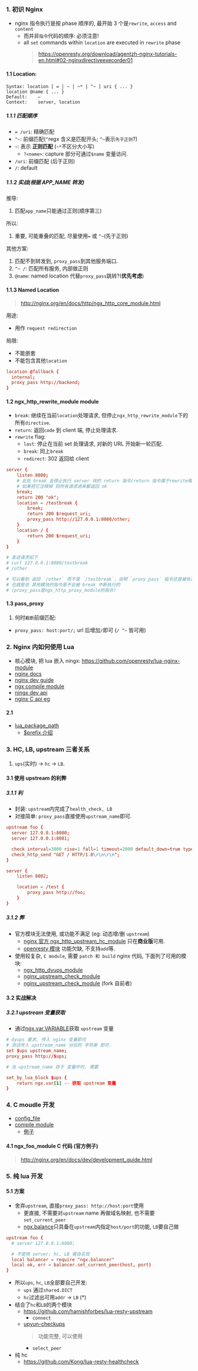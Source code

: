 ### 1. 初识 Nginx

- nginx 指令执行是按 phase 顺序的, 最开始 3 个是`rewrite`, `access` and `content`
  - 而并非`指令`代码的顺序: 必须注意!
  - all `set` commands within `location` are executed in `rewrite` phase
    > https://openresty.org/download/agentzh-nginx-tutorials-en.html#02-nginxdirectiveexecorder01

#### 1.1 Location:

```text
Syntax:	location [ = | ~ | ~* | ^~ ] uri { ... }
location @name { ... }
Default:	—
Context:	server, location
```

##### 1.1.1 匹配顺序

- `= /uri`: 精确匹配
- `^~`: 前缀匹配(`^`regx 含义是匹配开头; `^~`表示`先于正则`?)
- `~`: 表示 **正则匹配** (`~*`不区分大小写)
  - `?<name>`: capture 部分可通过`$name` 变量访问.
- `/uri`: 前缀匹配 (后于正则)
- `/`: default

##### 1.1.2 实战(根据 APP_NAME 转发)

推导:

1. 匹配`app_name`只能通过正则(顺序第三)

所以:

1. 重要, 可能重叠的匹配, 尽量使用`=` 或 `^~`(先于正则)

其他方案:

1. 匹配不到转发到, `proxy_pass`到其他服务端口.
2. `^~ /`: 匹配所有服务, 内部做正则
3. `@name`: named location 代替`proxy_pass`跳转?(**优先考虑**)

#### 1.1.3 Named Location

> http://nginx.org/en/docs/http/ngx_http_core_module.html

用途:

- 用作 `request redirection`

局限:

- 不能嵌套
- 不能包含其他`location`

```conf
location @fallback {
  internal;
  proxy_pass http://backend;
}
```

#### 1.2 ngx_http_rewrite_module module

- `break`: 继续在当前`location`处理请求, 但停止`ngx_http_rewrite_module`下的所有`directive`.
- `return`: 返回`code` 到 client 端, 停止处理请求.
- `rewrite` flag:
  - `last`: 停止在当前 set 处理请求, 对新的 URL 开始新一轮匹配.
  - `break`: 同上`break`
  - `redirect`: 302 返回给 client

```conf
server {
    listen 8080;
    # 此处 break 会停止执行 server 块的 return 指令(return 指令属于rewrite模块)
    # 如果把它注释掉 则所有请求进来都返回 ok
    break;
    return 200 "ok";
    location = /testbreak {
        break;
        return 200 $request_uri;
        proxy_pass http://127.0.0.1:8080/other;
    }
    location / {
        return 200 $request_uri;
    }
}

# 发送请求如下
# curl 127.0.0.1:8080/testbreak
# /other

# 可以看到 返回 `/other` 而不是 `/testbreak`，说明 `proxy_pass` 指令还是被执行了
# 也就是说 其他模块的指令是不会被 break 中断执行的
# (proxy_pass是ngx_http_proxy_module的指令)
```

#### 1.3 pass_proxy

1. 何时`截断`前缀匹配:

- `proxy_pass: host:port/;` url 后增加`/`即可 (`/ ^~` 皆可用)

### 2. Nginx 内如何使用 Lua

- 核心模块, 把 lua 嵌入 ningx: https://github.com/openresty/lua-nginx-module
- [nginx docs](http://nginx.org/en/docs/)
- [nginx dev guide](http://nginx.org/en/docs/dev/development_guide.html)
- [ngx compile module](https://www.nginx.com/resources/wiki/extending/compiling/)
- [ningx dev api](https://www.nginx.com/resources/wiki/extending/api/)
- [nginx C api eg](https://www.nginx.com/resources/wiki/extending/examples/)

#### 2.1

- [lua_package_path](https://github.com/openresty/lua-nginx-module#lua_package_path)
  - [$prefix 介绍](http://openresty.org/en/installation.html)

### 3. HC, LB, upstream 三者关系

1. `ups`(实时) -> `hc` -> `LB`.

#### 3.1 使用 upstream 的利弊

##### 3.1.1 利

- 封装: `upstream`内完成了`health_check, LB`
- 对接简单: `proxy_pass`直接使用`upstream_name`即可.

```conf
upstream foo {
  server 127.0.0.1:8080;
  server 127.0.0.1:8081;

  check interval=3000 rise=1 fall=1 timeout=2000 default_down=true type=http;
  check_http_send "GET / HTTP/1.0\r\n\r\n";
}

server {
    listen 8082;

    location = /test {
        proxy_pass http://foo;
    }
}
```

##### 3.1.2 弊

- 官方模块无法使用, 或功能不满足 (eg: 动态增/删 `upstream`)
  - [nginx 官方 ngx_http_upstream_hc_module](https://nginx.org/en/docs/http/ngx_http_upstream_hc_module.html) 只在**商业版**可用.
  - [openresty 模块](https://github.com/openresty/lua-upstream-nginx-module) 功能欠缺, 不支持`add`等.
- 使用较复杂, `C module`, 需要 `patch 和 build` nginx 代码, 下面列了可用的模块:
  - [ngx_http_dyups_module](https://github.com/yzprofile/ngx_http_dyups_module)
  - [nginx_upstream_check_module](https://github.com/yaoweibin/nginx_upstream_check_module)
  - [nginx_upstream_check_module](https://github.com/yzprofile/nginx_upstream_check_module) (fork 自前者)

#### 3.2 实战解决

##### 3.2.1 upstream 变量获取

- 通过[ngx.var.VARIABLE](https://github.com/openresty/lua-nginx-module#ngxvarvariable)获取 `upstream` 变量

```conf
# dyups 要求, 传入 nginx 变量即可
# 测试传入 upstream_name 对应的 字符串 即可.
set $ups upstream_name;
proxy_pass http://$ups;

# 当 upstream_name 存于 变量中时, 需要

set_by_lua_block $ups {
    return ngx.var[1] -- 获取 upstream 变量
}
```

### 4. C moudle 开发

- [config_file](https://www.nginx.com/resources/wiki/extending/old_config/)
- [compile module](https://www.nginx.com/resources/wiki/extending/compiling/)
  - [例子](https://github.com/openresty/lua-upstream-nginx-module#installation)

#### 4.1 ngx_foo_module C 代码 (官方例子)

> http://nginx.org/en/docs/dev/development_guide.html

### 5. 纯 lua 开发

#### 5.1 方案

- 舍弃`upstream`, 直接`proxy_pass: http://host:port`使用
  - 更直接, 不需要对`upstream` name 再做域名映射, 也不需要`set_current_peer`
  - [ngx.balance](https://github.com/openresty/lua-resty-core/blob/master/lib/ngx/balancer.md)只具备在`upstream`内指定`host/port`的功能, `LB`要自己做

```conf
upstream foo {
  # server 127.0.0.1:8080;

  # 不使用 server; hc, LB 需自实现
  local balancer = require "ngx.balancer"
  local ok, err = balancer.set_current_peer(host, port)
}
```

- 所以`ups`, `hc`, `LB`全部要自己开发:
  - `ups` 通过`shared.DICT`
  - `hc`过滤出可用`addr` -> `LB` (\*)
- 结合了`hc`和`LB`的两个模块
  - https://github.com/hamishforbes/lua-resty-upstream
    - `connect`
  - [upyun-checkups](https://github.com/upyun/lua-resty-checkups)
    > 功能完整, 可以使用
    - `select_peer`
- 纯 hc
  - https://github.com/Kong/lua-resty-healthcheck
